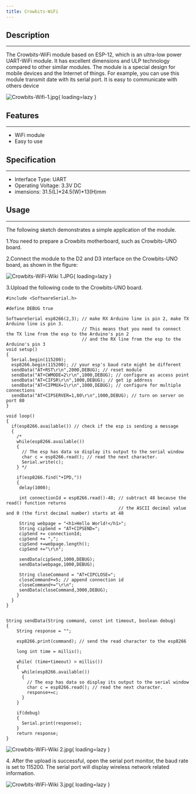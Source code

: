 ```yaml
---
title: Crowbits-WiFi
---
```


## Description
-----------

The Crowbits-WiFi module based on ESP-12, which is an ultra-low power UART-WiFi module. It has excellent dimensions and ULP technology compared to other similar modules. The module is a special design for mobile devices and the Internet of things. For example, you can use this module transmit date with its serial port. It is easy to communicate with others device

![Crowbits-Wifi-1.jpg](https://wiki.elecrow.com/images/thumb/d/d3/Crowbits-Wifi-1.jpg/600px-Crowbits-Wifi-1.jpg){ loading=lazy }

## Features
--------

- WiFi module
- Easy to use

## Specification
-------------

- Interface Type: UART
- Operating Voltage: 3.3V DC
- imensions: 31.5(L)\*24.5(W)\*13(H)mm

## Usage
-----

The following sketch demonstrates a simple application of the module.

1.You need to prepare a Crowbits motherboard, such as Crowbits-UNO board.

2.Connect the module to the D2 and D3 interface on the Crowbits-UNO board, as shown in the figure:

![Crowbits-WiFi-Wiki 1.JPG](https://wiki.elecrow.com/images/thumb/6/6c/Crowbits-WiFi-Wiki_1.JPG/600px-Crowbits-WiFi-Wiki_1.JPG){ loading=lazy }

3.Upload the following code to the Crowbits-UNO board.

```
#include <SoftwareSerial.h>
 
#define DEBUG true
 
SoftwareSerial esp8266(2,3); // make RX Arduino line is pin 2, make TX Arduino line is pin 3.
                             // This means that you need to connect the TX line from the esp to the Arduino's pin 2
                             // and the RX line from the esp to the Arduino's pin 3
void setup()
{
  Serial.begin(115200);
  esp8266.begin(115200); // your esp's baud rate might be different
  sendData("AT+RST\r\n",2000,DEBUG); // reset module
  sendData("AT+CWMODE=2\r\n",1000,DEBUG); // configure as access point
  sendData("AT+CIFSR\r\n",1000,DEBUG); // get ip address
  sendData("AT+CIPMUX=1\r\n",1000,DEBUG); // configure for multiple connections
  sendData("AT+CIPSERVER=1,80\r\n",1000,DEBUG); // turn on server on port 80
}
 
void loop()
{
  if(esp8266.available()) // check if the esp is sending a message 
  {
    /*
    while(esp8266.available())
    {
      // The esp has data so display its output to the serial window 
      char c = esp8266.read(); // read the next character.
      Serial.write(c);
    } */
    
    if(esp8266.find("+IPD,"))
    {
     delay(1000);
 
     int connectionId = esp8266.read()-48; // subtract 48 because the read() function returns 
                                           // the ASCII decimal value and 0 (the first decimal number) starts at 48
     
     String webpage = "<h1>Hello World!</h1>";
     String cipSend = "AT+CIPSEND=";
     cipSend += connectionId;
     cipSend += ",";
     cipSend +=webpage.length();
     cipSend +="\r\n";
     
     sendData(cipSend,1000,DEBUG);
     sendData(webpage,1000,DEBUG);
 
     String closeCommand = "AT+CIPCLOSE="; 
     closeCommand+=5; // append connection id
     closeCommand+="\r\n";    
     sendData(closeCommand,3000,DEBUG);
    }
  }
}
 
 
String sendData(String command, const int timeout, boolean debug)
{
    String response = "";
    
    esp8266.print(command); // send the read character to the esp8266
    
    long int time = millis();
    
    while( (time+timeout) > millis())
    {
      while(esp8266.available())
      {      
        // The esp has data so display its output to the serial window 
        char c = esp8266.read(); // read the next character.
        response+=c;
      }  
    }
    
    if(debug)
    {
      Serial.print(response);
    }    
    return response;
}
```

![Crowbits-WiFi-Wiki 2.jpg](https://wiki.elecrow.com/images/thumb/3/3d/Crowbits-WiFi-Wiki_2.jpg/600px-Crowbits-WiFi-Wiki_2.jpg){ loading=lazy }

4\. After the upload is successful, open the serial port monitor, the baud rate is set to 115200. The serial port will display wireless network related information.

![Crowbits-WiFi-Wiki 3.jpg](https://wiki.elecrow.com/images/thumb/a/a0/Crowbits-WiFi-Wiki_3.jpg/600px-Crowbits-WiFi-Wiki_3.jpg){ loading=lazy }